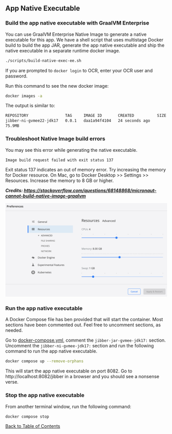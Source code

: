 ## App Native Executable

### Build the app native executable with GraalVM Enterprise

You can use GraalVM Enterprise Native Image to generate a native executable for this app. We have a shell script that uses multistage Docker build to build the app JAR, generate the app native executable and ship the native executable in a separate runtime docker image.

```bash
./scripts/build-native-exec-ee.sh
```
If you are prompted to `docker login` to OCR, enter your OCR user and password.

Run this command to see the new docker image:

```bash
docker images -a
```

The output is similar to:
```
REPOSITORY                TAG     IMAGE ID       CREATED          SIZE
jibber-ni-gvmee22-jdk17   0.0.1   daa1a94f4104   24 seconds ago   75.9MB
```


### Troubleshoot Native Image build errors

You may see this error while generating the native executable.

```
Image build request failed with exit status 137
```

Exit status 137 indicates an out of memory error. Try increasing the memory for Docker resource. On Mac, go to Docker Desktop >> Settings >> Resources. Increase the memory to 8 GB or higher.

***Credits: https://stackoverflow.com/questions/68148868/micronaut-cannot-build-native-image-graalvm***

![Docker Memory Settings](../images/docker-memory-settings.png)


### Run the app native executable

A Docker Compose file has ben provided that will start the container. Most sections have been commented out. Feel free to uncomment sections, as needed.

Go to [docker-compose.yml](../docker-compose.yml), comment the `jibber-jar-gvmee-jdk17:` section. Uncomment the `jibber-ni-gvmee-jdk17:` section and run the following command to run the app native executable.

```bash
docker compose up --remove-orphans
```

This will start the app native executable on port 8082. Go to http://localhost:8082/jibber in a browser and you should see a nonsense verse.


### Stop the app native executable

From another terminal window, run the following command:

```bash
docker compose stop
```

[Back to Table of Contents](../README.md#table-of-contents)